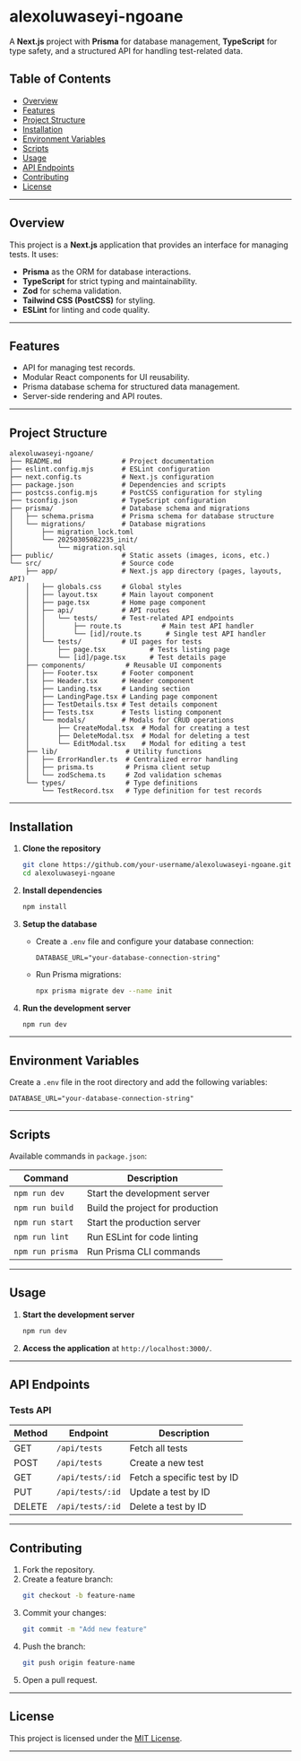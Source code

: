 # **alexoluwaseyi-ngoane**

A **Next.js** project with **Prisma** for database management, **TypeScript** for type safety, and a structured API for handling test-related data.

## **Table of Contents**

- [Overview](#overview)
- [Features](#features)
- [Project Structure](#project-structure)
- [Installation](#installation)
- [Environment Variables](#environment-variables)
- [Scripts](#scripts)
- [Usage](#usage)
- [API Endpoints](#api-endpoints)
- [Contributing](#contributing)
- [License](#license)

---

## **Overview**

This project is a **Next.js** application that provides an interface for managing tests. It uses:

- **Prisma** as the ORM for database interactions.
- **TypeScript** for strict typing and maintainability.
- **Zod** for schema validation.
- **Tailwind CSS (PostCSS)** for styling.
- **ESLint** for linting and code quality.

---

## **Features**

- API for managing test records.
- Modular React components for UI reusability.
- Prisma database schema for structured data management.
- Server-side rendering and API routes.

---

## **Project Structure**

```
alexoluwaseyi-ngoane/
├── README.md               # Project documentation
├── eslint.config.mjs       # ESLint configuration
├── next.config.ts          # Next.js configuration
├── package.json            # Dependencies and scripts
├── postcss.config.mjs      # PostCSS configuration for styling
├── tsconfig.json           # TypeScript configuration
├── prisma/                 # Database schema and migrations
│   ├── schema.prisma       # Prisma schema for database structure
│   └── migrations/         # Database migrations
│       ├── migration_lock.toml
│       └── 20250305082235_init/
│           └── migration.sql
├── public/                 # Static assets (images, icons, etc.)
└── src/                    # Source code
    ├── app/                # Next.js app directory (pages, layouts, API)
    │   ├── globals.css     # Global styles
    │   ├── layout.tsx      # Main layout component
    │   ├── page.tsx        # Home page component
    │   ├── api/            # API routes
    │   │   └── tests/      # Test-related API endpoints
    │   │       ├── route.ts          # Main test API handler
    │   │       └── [id]/route.ts      # Single test API handler
    │   └── tests/          # UI pages for tests
    │       ├── page.tsx           # Tests listing page
    │       └── [id]/page.tsx      # Test details page
    ├── components/          # Reusable UI components
    │   ├── Footer.tsx      # Footer component
    │   ├── Header.tsx      # Header component
    │   ├── Landing.tsx     # Landing section
    │   ├── LandingPage.tsx # Landing page component
    │   ├── TestDetails.tsx # Test details component
    │   ├── Tests.tsx       # Tests listing component
    │   └── modals/         # Modals for CRUD operations
    │       ├── CreateModal.tsx  # Modal for creating a test
    │       ├── DeleteModal.tsx  # Modal for deleting a test
    │       └── EditModal.tsx    # Modal for editing a test
    ├── lib/                 # Utility functions
    │   ├── ErrorHandler.ts  # Centralized error handling
    │   ├── prisma.ts        # Prisma client setup
    │   └── zodSchema.ts     # Zod validation schemas
    └── types/               # Type definitions
        └── TestRecord.tsx   # Type definition for test records
```

---

## **Installation**

1. **Clone the repository**

   ```sh
   git clone https://github.com/your-username/alexoluwaseyi-ngoane.git
   cd alexoluwaseyi-ngoane
   ```

2. **Install dependencies**

   ```sh
   npm install
   ```

3. **Setup the database**

   - Create a `.env` file and configure your database connection:
     ```
     DATABASE_URL="your-database-connection-string"
     ```
   - Run Prisma migrations:
     ```sh
     npx prisma migrate dev --name init
     ```

4. **Run the development server**

   ```sh
   npm run dev
   ```

---

## **Environment Variables**

Create a `.env` file in the root directory and add the following variables:

```
DATABASE_URL="your-database-connection-string"
```

---

## **Scripts**

Available commands in `package.json`:

| Command          | Description                      |
| ---------------- | -------------------------------- |
| `npm run dev`    | Start the development server     |
| `npm run build`  | Build the project for production |
| `npm run start`  | Start the production server      |
| `npm run lint`   | Run ESLint for code linting      |
| `npm run prisma` | Run Prisma CLI commands          |

---

## **Usage**

1. **Start the development server**
   ```sh
   npm run dev
   ```
2. **Access the application** at `http://localhost:3000/`.

---

## **API Endpoints**

### **Tests API**

| Method | Endpoint         | Description                 |
| ------ | ---------------- | --------------------------- |
| GET    | `/api/tests`     | Fetch all tests             |
| POST   | `/api/tests`     | Create a new test           |
| GET    | `/api/tests/:id` | Fetch a specific test by ID |
| PUT    | `/api/tests/:id` | Update a test by ID         |
| DELETE | `/api/tests/:id` | Delete a test by ID         |

---

## **Contributing**

1. Fork the repository.
2. Create a feature branch:
   ```sh
   git checkout -b feature-name
   ```
3. Commit your changes:
   ```sh
   git commit -m "Add new feature"
   ```
4. Push the branch:
   ```sh
   git push origin feature-name
   ```
5. Open a pull request.

---

## **License**

This project is licensed under the [MIT License](LICENSE).

---
